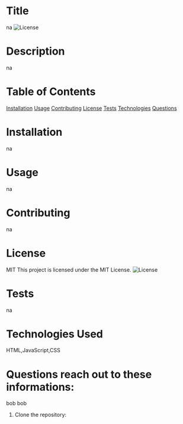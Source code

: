 
# Title
na
![License](https://img.shields.io/badge/License-MIT-yellow)

# Description
na

# Table of Contents
[Installation](#installation)
[Usage](#usage)
[Contributing](#Contributing)
[License](#License)
[Tests](#Tests)
[Technologies](#Technologies)
[Questions](#Questions)

# Installation
na

# Usage
na

# Contributing
na

# License
MIT
This project is licensed under the MIT License. ![License](https://img.shields.io/badge/License-MIT-yellow)

# Tests
na

# Technologies Used
HTML,JavaScript,CSS

# Questions reach out to these informations:
bob
bob

1. Clone the repository:

